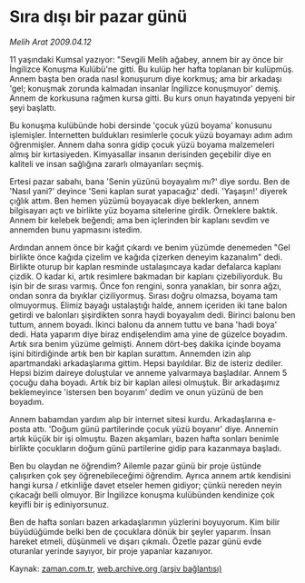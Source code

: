 # Sıra dışı bir pazar günü

*Melih Arat 2009.04.12*

<tr><td class="metin" colspan="2" style="padding-top: 20px; padding-left: 5px; padding-right: 10px;">11 yaşındaki Kumsal yazıyor: "Sevgili Melih ağabey, annem bir ay önce bir İngilizce Konuşma Kulübü'ne gitti. Bu kulüp her hafta toplanan bir kulüpmüş. Annem başta ben orada nasıl konuşurum diye korkmuş; ama bir arkadaşı 'gel; konuşmak zorunda kalmadan insanlar İngilizce konuşmuyor' demiş. Annem de korkusuna rağmen kursa gitti. Bu kurs onun hayatında yepyeni bir şeyi başlattı.</td></tr><tr><td class="metin" colspan="2" style="padding-top: 20px; padding-left: 5px; padding-right: 10px;"><p> Bu konuşma kulübünde hobi dersinde 'çocuk yüzü boyama' konusunu işlemişler. İnternetten buldukları resimlerle çocuk yüzü boyamayı adım adım öğrenmişler. Annem daha sonra gidip çocuk yüzü boyama malzemeleri almış bir kırtasiyeden. Kimyasallar insanın derisinden geçebilir diye en kaliteli ve insan sağlığına zararlı olmayanları seçmiş.
<p>Ertesi pazar sabahı, bana 'Senin yüzünü boyayalım mı?' diye sordu. Ben de 'Nasıl yani?' deyince 'Seni kaplan surat yapacağız' dedi. 'Yaşaşın!' diyerek çığlık attım. Ben hemen yüzümü boyayacak diye beklerken, annem bilgisayarı açtı ve birlikte yüz boyama sitelerine girdik. Örneklere baktık. Annem bir kelebek beğendi; ama ben içlerinden bir kaplanı sevdim ve annemden bunu yapmasını istedim.
<p>Ardından annem önce bir kağıt çıkardı ve benim yüzümde denemeden "Gel birlikte önce kağıda çizelim ve kağıda çizerken deneyim kazanalım" dedi. Birlikte oturup bir kaplan resminde ustalaşıncaya kadar defalarca kaplanı çizdik. O kadar ki, artık resimlere bakmadan bir kaplanı çizebiliyorduk. Bu işin bir de sırası varmış. Önce fon rengini, sonra yanakları, bir sonra ağzı, ondan sonra da bıyıklar çiziliyormuş. Sırası doğru olmazsa, boyama tam olmuyormuş. Elimiz bayağı ustalaştığı halde, annem içeriden iki tane balon getirdi ve balonları şişirdikten sonra haydi boyayalım dedi. Birinci balonu ben tuttum, annem boyadı. İkinci balonu da annem tuttu ve bana 'hadi boya' dedi. Hata yaparım diye biraz endişelendim ama yine de güzelce boyadım. Artık sıra benim yüzüme gelmişti. Annem dört-beş dakika içinde boyama işini bitirdiğinde artık ben bir kaplan surattım. Annemden izin alıp apartmandaki arkadaşlarıma gittim. Hepsi bayıldılar. Biz de isteriz dediler. Hepsi bizim daireye doluştular ve anneme yalvarmaya başladılar. Annem 5 çocuğu daha boyadı. Artık biz bir kaplan ailesi olmuştuk. Bir arkadaşımız beklemeyince 'istersen ben boyarım' dedim ve onun yüzünü de ben boyadım.
<p>Annem babamdan yardım alıp bir internet sitesi kurdu. Arkadaşlarına e-posta attı. 'Doğum günü partilerinde çocuk yüzü boyanır' diye. Annemin artık küçük bir işi olmuştu. Bazen akşamları, bazen hafta sonları benimle birlikte çocukların doğum günü partilerine gidip para kazanmaya başladı.
<p>Ben bu olaydan ne öğrendim? Ailemle pazar günü bir proje üstünde çalışırken çok şey öğrenebileceğimi öğrendim. Ayrıca annem artık kendisini hangi kursa / etkinliğe davet etseler hemen gidiyor; çünkü nereden neyin çıkacağı belli olmuyor. Bir İngilizce konuşma kulübünden kendinize çok keyifli bir iş ediniyorsunuz.
<p>Ben de hafta sonları bazen arkadaşlarımın yüzlerini boyuyorum. Kim bilir büyüdüğümde belki ben de çocuklara dönük bir şeyler yaparım. İnsan hareket etmeli, düşünmeli ve dışarı çıkmalı. Özetle pazar günü evde oturanlar yerinde sayıyor, bir proje yapanlar kazanıyor.<br/></p></p></p></p></p></p></td></tr>

Kaynak: [zaman.com.tr](http://zaman.com.tr/yazar.do?yazino=836524), [web.archive.org (arşiv bağlantısı)](http://web.archive.org/web/20090425211436/http://zaman.com.tr:80/yazar.do?yazino=836524)
